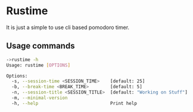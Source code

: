 # Rustime

It is just a simple to use cli based pomodoro timer.

## Usage commands

```sh
->rustime -h
Usage: rustime [OPTIONS]

Options:
  -s, --session-time <SESSION_TIME>    [default: 25]
  -b, --break-time <BREAK_TIME>        [default: 5]
  -n, --session-title <SESSION_TITLE>  [default: "Working on Stuff"]
  -m, --minimal-version
  -h, --help                           Print help
```
